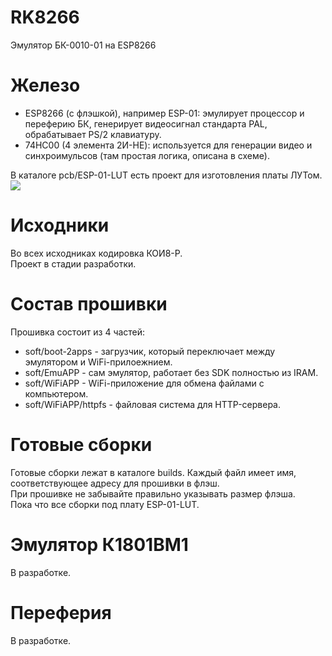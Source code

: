 # RK8266
Эмулятор БК-0010-01 на ESP8266

# Железо
<ul>
    <li>ESP8266 (с флэшкой), например ESP-01: эмулирует процессор и переферию БК, генерирует видеосигнал стандарта PAL, 
    обрабатывает PS/2 клавиатуру.</li>
    <li>74HC00 (4 элемента 2И-НЕ): используется для генерации видео и синхроимульсов (там простая логика, описана в схеме).</li>
</ul>
В каталоге pcb/ESP-01-LUT есть проект для изготовления платы ЛУТом.<br/>
<img src="photo/ESP-01-LUT/top.jpg" />

# Исходники
Во всех исходниках кодировка КОИ8-Р.<br/>
Проект в стадии разработки.<br/>

# Состав прошивки
Прошивка состоит из 4 частей:
<ul>
    <li>soft/boot-2apps - загрузчик, который переключает между эмулятором и WiFi-прилоежнием.</li>
    <li>soft/EmuAPP - сам эмулятор, работает без SDK полностью из IRAM.</li>
    <li>soft/WiFiAPP - WiFi-приложение для обмена файлами с компьютером.</li>
    <li>soft/WiFiAPP/httpfs - файловая система для HTTP-сервера.</li>
</ul>

# Готовые сборки
Готовые сборки лежат в каталоге builds. Каждый файл имеет имя, соответствующее адресу для прошивки в флэш.<br/>
При прошивке не забывайте правильно указывать размер флэша.<br/>
Пока что все сборки под плату ESP-01-LUT.

# Эмулятор К1801ВМ1
В разработке.

# Переферия
В разработке.
